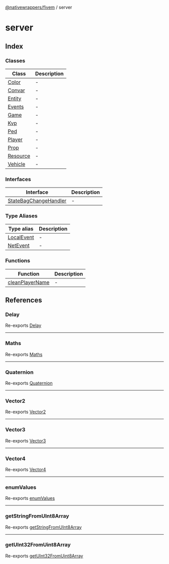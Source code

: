 [@nativewrappers/fivem](../README.md) / server

# server

## Index

### Classes

| Class | Description |
| ------ | ------ |
| [Color](classes/Color.md) | - |
| [Convar](classes/Convar.md) | - |
| [Entity](classes/Entity.md) | - |
| [Events](classes/Events.md) | - |
| [Game](classes/Game.md) | - |
| [Kvp](classes/Kvp.md) | - |
| [Ped](classes/Ped.md) | - |
| [Player](classes/Player.md) | - |
| [Prop](classes/Prop.md) | - |
| [Resource](classes/Resource.md) | - |
| [Vehicle](classes/Vehicle.md) | - |

### Interfaces

| Interface | Description |
| ------ | ------ |
| [StateBagChangeHandler](interfaces/StateBagChangeHandler.md) | - |

### Type Aliases

| Type alias | Description |
| ------ | ------ |
| [LocalEvent](type-aliases/LocalEvent.md) | - |
| [NetEvent](type-aliases/NetEvent.md) | - |

### Functions

| Function | Description |
| ------ | ------ |
| [cleanPlayerName](functions/cleanPlayerName.md) | - |

## References

### Delay

Re-exports [Delay](../client/functions/Delay.md)

***

### Maths

Re-exports [Maths](../client/classes/Maths.md)

***

### Quaternion

Re-exports [Quaternion](../client/classes/Quaternion.md)

***

### Vector2

Re-exports [Vector2](../client/classes/Vector2.md)

***

### Vector3

Re-exports [Vector3](../client/classes/Vector3.md)

***

### Vector4

Re-exports [Vector4](../client/classes/Vector4.md)

***

### enumValues

Re-exports [enumValues](../client/functions/enumValues.md)

***

### getStringFromUInt8Array

Re-exports [getStringFromUInt8Array](../client/functions/getStringFromUInt8Array.md)

***

### getUInt32FromUint8Array

Re-exports [getUInt32FromUint8Array](../client/functions/getUInt32FromUint8Array.md)
